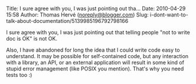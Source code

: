Title: I sure agree with you, I was just pointing out tha...
Date: 2010-04-29 15:58
Author: Thomas Hervé (noreply@blogger.com)
Slug: i-dont-want-to-talk-about-documentation/5139985196792798166

I sure agree with you, I was just pointing out that telling people "not
to write doc is OK" is not OK.  
  
Also, I have abandoned for long the idea that I could write code easy to
understand. It may be possible for self-contained code, but any
interaction with a library, an API, or an external application will
result in some kind of stupid error management (like POSIX you mention).
That's why you need tests too :)

